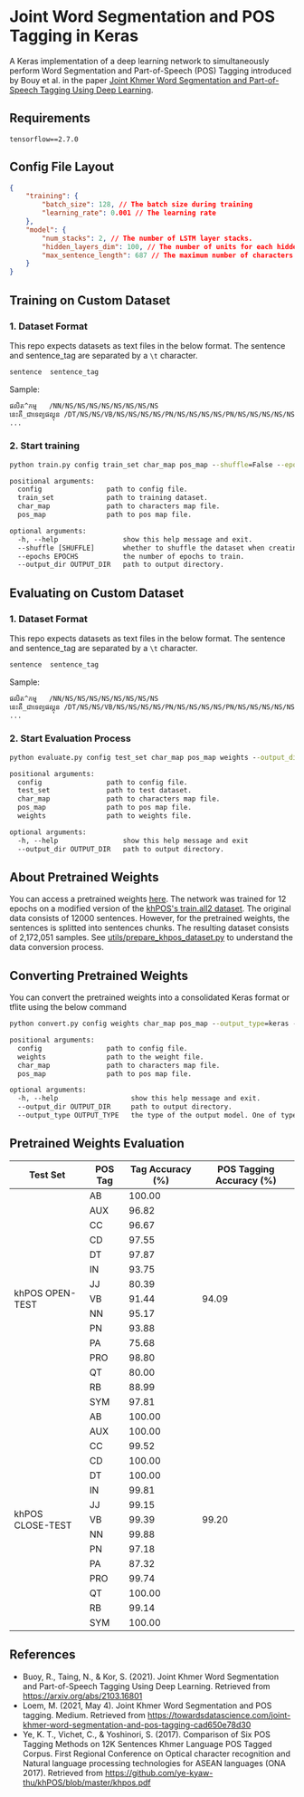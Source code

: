 # Joint Word Segmentation and POS Tagging in Keras

A Keras implementation of a deep learning network to simultaneously perform Word Segmentation and Part-of-Speech (POS) Tagging introduced by Bouy et al. in the paper [Joint Khmer Word Segmentation and Part-of-Speech Tagging Using Deep Learning](https://arxiv.org/abs/2103.16801).

## Requirements

```
tensorflow==2.7.0
```

## Config File Layout

```json
{
    "training": {
        "batch_size": 128, // The batch size during training
        "learning_rate": 0.001 // The learning rate
    },
    "model": {
        "num_stacks": 2, // The number of LSTM layer stacks.
        "hidden_layers_dim": 100, // The number of units for each hidden LSTM layers.
        "max_sentence_length": 687 // The maximum number of characters in a sentence.
    }
}
```

## Training on Custom Dataset

### 1. Dataset Format

This repo expects datasets as text files in the below format. The sentence and sentence_tag are separated by a `\t` character.

```txt
sentence  sentence_tag
```

Sample:

```txt
ផលិត^កម្ម	/NN/NS/NS/NS/NS/NS/NS/NS/NS
នេះគឺ_ជាទេព្យផល្គុន	/DT/NS/NS/VB/NS/NS/NS/NS/PN/NS/NS/NS/NS/PN/NS/NS/NS/NS/NS
...
```

### 2. Start training

```cmd
python train.py config train_set char_map pos_map --shuffle=False --epochs=300 --output_dir=output
```

```txt
positional arguments:
  config                path to config file.
  train_set             path to training dataset.
  char_map              path to characters map file.
  pos_map               path to pos map file.

optional arguments:
  -h, --help                show this help message and exit.
  --shuffle [SHUFFLE]       whether to shuffle the dataset when creating the batch.
  --epochs EPOCHS           the number of epochs to train.
  --output_dir OUTPUT_DIR   path to output directory.
```

## Evaluating on Custom Dataset

### 1. Dataset Format

This repo expects datasets as text files in the below format. The sentence and sentence_tag are separated by a `\t` character.

```txt
sentence  sentence_tag
```

Sample:

```txt
ផលិត^កម្ម	/NN/NS/NS/NS/NS/NS/NS/NS/NS
នេះគឺ_ជាទេព្យផល្គុន	/DT/NS/NS/VB/NS/NS/NS/NS/PN/NS/NS/NS/NS/PN/NS/NS/NS/NS/NS
...
```

### 2. Start Evaluation Process

```cmd
python evaluate.py config test_set char_map pos_map weights --output_dir=output
```

```txt
positional arguments:
  config                path to config file.
  test_set              path to test dataset.
  char_map              path to characters map file.
  pos_map               path to pos map file.
  weights               path to weights file.

optional arguments:
  -h, --help                show this help message and exit
  --output_dir OUTPUT_DIR   path to output directory.
```

## About Pretrained Weights

You can access a pretrained weights [here](pretrained). The network was trained for 12 epochs on a modified version of the [khPOS's train.all2 dataset](https://github.com/ye-kyaw-thu/khPOS). The original data consists of 12000 sentences. However, for the pretrained weights, the sentences is splitted into sentences chunks. The resulting dataset consists of 2,172,051 samples. See [utils/prepare_khpos_dataset.py](utils/prepare_khpos_dataset.py) to understand the data conversion process.

## Converting Pretrained Weights

You can convert the pretrained weights into a consolidated Keras format or tflite using the below command

```cmd
python convert.py config weights char_map pos_map --output_type=keras --output_dir=output
```
```txt
positional arguments:
  config                path to config file.
  weights               path to the weight file.
  char_map              path to characters map file.
  pos_map               path to pos map file.

optional arguments:
  -h, --help                  show this help message and exit.
  --output_dir OUTPUT_DIR     path to output directory.
  --output_type OUTPUT_TYPE   the type of the output model. One of type: "keras", "tflite"
```

## Pretrained Weights Evaluation

<table>
    <thead>
        <tr>
            <th>Test Set</th>
            <th>POS Tag</th>
            <th>Tag Accuracy (%)</th>
            <th>POS Tagging Accuracy (%)</th>
        </tr>
    </thead>
    <tbody>
        <tr>
            <td rowspan=15>khPOS OPEN-TEST</td>
            <td>AB</td>
            <td>100.00</td>
            <td rowspan=15>94.09</td>
        </tr>
        <tr>
            <td>AUX</td>
            <td>96.82</td>
        </tr>
        <tr>
            <td>CC</td>
            <td>96.67</td>
        </tr>
        <tr>
            <td>CD</td>
            <td>97.55</td>
        </tr>
        <tr>
            <td>DT</td>
            <td>97.87</td>
        </tr>
        <tr>
          <td>IN</td>
          <td>93.75</td>
        </tr>
        <tr>
          <td>JJ</td>
          <td>80.39</td>
        </tr>
        <tr>
          <td>VB</td>
          <td>91.44</td>
        </tr>
        <tr>
          <td>NN</td>
          <td>95.17</td>
        </tr>
        <tr>
          <td>PN</td>
          <td>93.88</td>
        </tr>
        <tr>
          <td>PA</td>
          <td>75.68</td>
        </tr>
        <tr>
          <td>PRO</td>
          <td>98.80</td>
        </tr>
        <tr>
          <td>QT</td>
          <td>80.00</td>
        </tr>
        <tr>
          <td>RB</td>
          <td>88.99</td>
        </tr>
        <tr>
          <td>SYM</td>
          <td>97.81</td>
        </tr>
        <tr>
            <td rowspan=15>khPOS CLOSE-TEST</td>
            <td>AB</td>
            <td>100.00</td>
            <td rowspan=15>99.20</td>
        </tr>
        <tr>
            <td>AUX</td>
            <td>100.00</td>
        </tr>
        <tr>
            <td>CC</td>
            <td>99.52</td>
        </tr>
        <tr>
            <td>CD</td>
            <td>100.00</td>
        </tr>
        <tr>
            <td>DT</td>
            <td>100.00</td>
        </tr>
        <tr>
          <td>IN</td>
          <td>99.81</td>
        </tr>
        <tr>
          <td>JJ</td>
          <td>99.15</td>
        </tr>
        <tr>
          <td>VB</td>
          <td>99.39</td>
        </tr>
        <tr>
          <td>NN</td>
          <td>99.88</td>
        </tr>
        <tr>
          <td>PN</td>
          <td>97.18</td>
        </tr>
        <tr>
          <td>PA</td>
          <td>87.32</td>
        </tr>
        <tr>
          <td>PRO</td>
          <td>99.74</td>
        </tr>
        <tr>
          <td>QT</td>
          <td>100.00</td>
        </tr>
        <tr>
          <td>RB</td>
          <td>99.14</td>
        </tr>
        <tr>
          <td>SYM</td>
          <td>100.00</td>
        </tr>
    </tbody>
</table>

## References

- Buoy, R., Taing, N., & Kor, S. (2021). Joint Khmer Word Segmentation and Part-of-Speech Tagging Using Deep Learning. Retrieved from <https://arxiv.org/abs/2103.16801>
- Loem, M. (2021, May 4). Joint Khmer Word Segmentation and POS tagging. Medium. Retrieved from <https://towardsdatascience.com/joint-khmer-word-segmentation-and-pos-tagging-cad650e78d30>
- Ye, K. T., Vichet, C., & Yoshinori, S. (2017). Comparison of Six POS Tagging Methods on 12K Sentences Khmer Language POS Tagged Corpus. First Regional Conference on Optical character recognition and Natural language processing technologies for ASEAN languages (ONA 2017). Retrieved from <https://github.com/ye-kyaw-thu/khPOS/blob/master/khpos.pdf>